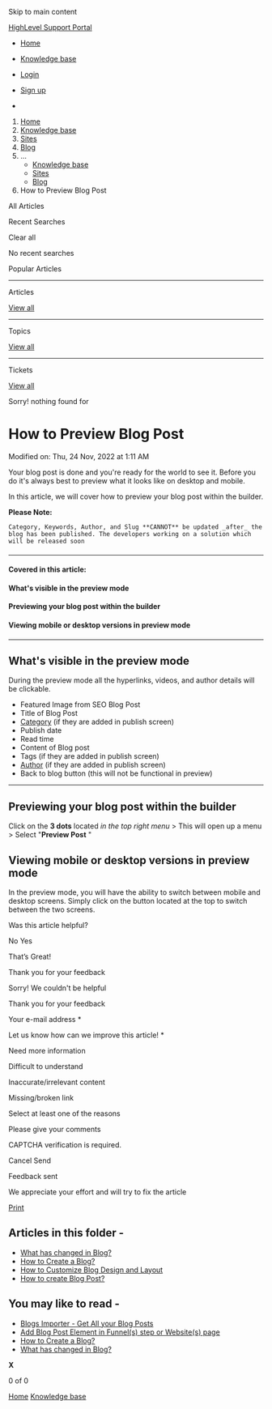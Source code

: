 Skip to main content

[ HighLevel Support Portal ](https://help.gohighlevel.com)

  * [ Home ](/support/home)
  * [ Knowledge base ](/support/solutions)

  * [Login](/support/login)
  * [Sign up](/support/signup)
  * 

  1. [Home](/support/home)
  2. [Knowledge base](/support/solutions)
  3. [Sites](/support/solutions/48000449581)
  4. [Blog](/support/solutions/folders/48000686613)
  5. ... 
     * [Knowledge base](/support/solutions)
     * [Sites](/support/solutions/48000449581)
     * [Blog](/support/solutions/folders/48000686613)
  6. How to Preview Blog Post

All  Articles 

Recent Searches

Clear all

No recent searches

Popular Articles

* * *

Articles

[View all](/support/search/solutions)

* * *

Topics

[View all](/support/search/topics)

* * *

Tickets

[View all](/support/search/tickets)

Sorry! nothing found for   

# How to Preview Blog Post

Modified on: Thu, 24 Nov, 2022 at 1:11 AM

Your blog post is done and you're ready for the world to see it. Before you do it's always best to preview what it looks like on desktop and mobile.  

In this article, we will cover how to preview your blog post within the builder.

**Please Note:**

    Category, Keywords, Author, and Slug **CANNOT** be updated _after_ the blog has been published. The developers working on a solution which will be released soon

#### 

* * *

#### **Covered in this article:**

#### **What's visible in the preview mode**

#### **Previewing your blog post within the builder**

#### **Viewing mobile or desktop versions in preview mode**

#### 

#### 

* * *

## **What's  visible in the preview mode**

During the preview mode all the hyperlinks, videos, and author details will be clickable.

  * Featured Image from SEO Blog Post
  * Title of Blog Post
  * [Category](https://help.gohighlevel.com/en/support/solutions/articles/48001220289) (if they are added in publish screen)
  * Publish date
  * Read time
  * Content of Blog post
  * Tags (if they are added in publish screen)
  * [Author](https://help.gohighlevel.com/en/support/solutions/articles/48001220290) (if they are added in publish screen)
  * Back to blog button (this will not be functional in preview)

* * *

## **Previewing your blog post within the builder**

Click on the **3 dots** located _in the top right menu_ > This will open up a menu > Select "**Preview Post** "

## **Viewing mobile or desktop versions in preview mode**

In the preview mode, you will have the ability to switch between mobile and desktop screens. Simply click on the button located at the top to switch between the two screens.

Was this article helpful?

No  Yes 

That’s Great!

Thank you for your feedback

Sorry! We couldn't be helpful

Thank you for your feedback

Your e-mail address *

Let us know how can we improve this article! *

Need more information 

Difficult to understand 

Inaccurate/irrelevant content 

Missing/broken link 

Select at least one of the reasons 

Please give your comments 

CAPTCHA verification is required. 

Cancel  Send 

Feedback sent

We appreciate your effort and will try to fix the article

[Print](javascript:print\(\))

## Articles in this folder -

  * [What has changed in Blog?](/support/solutions/articles/155000002447-what-has-changed-in-blog-)
  * [How to Create a Blog?](/support/solutions/articles/155000002448-how-to-create-a-blog-)
  * [How to Customize Blog Design and Layout](/support/solutions/articles/155000002449-how-to-customize-blog-design-and-layout)
  * [How to create Blog Post?](/support/solutions/articles/155000002450-how-to-create-blog-post-)

## You may like to read -

  * [Blogs Importer - Get All your Blog Posts](/support/solutions/articles/155000004034-blogs-importer-get-all-your-blog-posts)
  * [Add Blog Post Element in Funnel(s) step or Website(s) page](/support/solutions/articles/155000002776-add-blog-post-element-in-funnel-s-step-or-website-s-page)
  * [How to Create a Blog?](/support/solutions/articles/155000002448-how-to-create-a-blog-)
  * [What has changed in Blog?](/support/solutions/articles/155000002447-what-has-changed-in-blog-)

**X**

0 of 0 []()

[Home](/support/home) [Knowledge base](/support/solutions)
